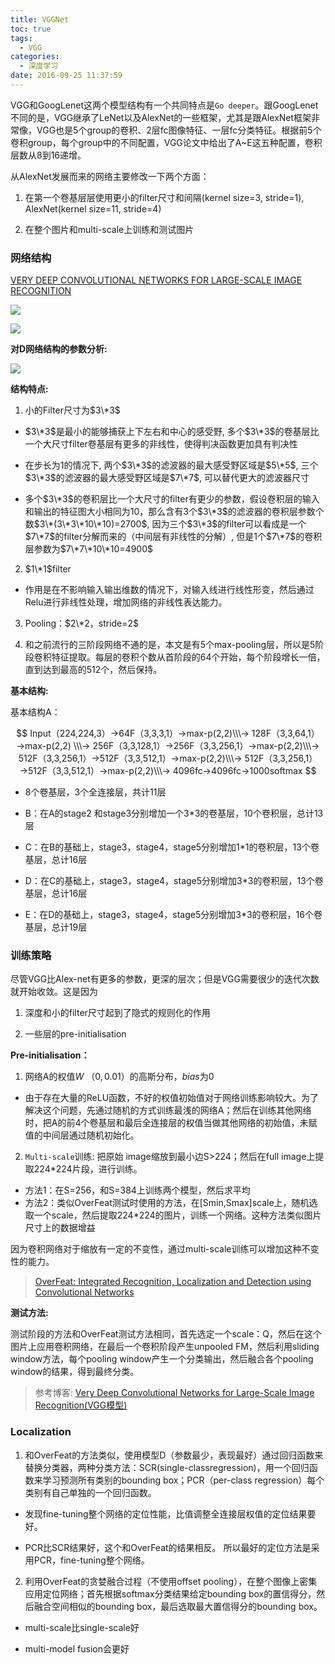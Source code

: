 ```yaml
---
title: VGGNet
toc: true
tags:
  - VGG
categories:
  - 深度学习
date: 2016-09-25 11:37:59
---
```


VGG和GoogLenet这两个模型结构有一个共同特点是`Go deeper`。跟GoogLenet不同的是，VGG继承了LeNet以及AlexNet的一些框架，尤其是跟AlexNet框架非常像，VGG也是5个group的卷积、2层fc图像特征、一层fc分类特征。根据前5个卷积group，每个group中的不同配置，VGG论文中给出了A~E这五种配置，卷积层数从8到16递增。

<!--more-->

从AlexNet发展而来的网络主要修改一下两个方面：

1. 在第一个卷基层层使用更小的filter尺寸和间隔(kernel size=3, stride=1), AlexNet(kernel size=11, stride=4)

2. 在整个图片和multi-scale上训练和测试图片

### **网络结构**

[VERY DEEP CONVOLUTIONAL NETWORKS FOR LARGE-SCALE IMAGE RECOGNITION](https://arxiv.org/pdf/1409.1556.pdf)

![](\img\VGGNet\vgg16.png)

![](\img\VGGNet\VGG.jpg)

**对D网络结构的参数分析:**

![](\img\VGGNet\VGGp.jpg)

**结构特点:**

1. 小的Filter尺寸为$3\*3$

  - $3\*3$是最小的能够捕获上下左右和中心的感受野, 多个$3\*3$的卷基层比一个大尺寸filter卷基层有更多的非线性，使得判决函数更加具有判决性

  - 在步长为$1$的情况下, 两个$3\*3$的滤波器的最大感受野区域是$5\*5$, 三个$3\*3$的滤波器的最大感受野区域是$7\*7$, 可以替代更大的滤波器尺寸

  - 多个$3\*3$的卷积层比一个大尺寸的filter有更少的参数，假设卷积层的输入和输出的特征图大小相同为10，那么含有3个$3\*3$的滤波器的卷积层参数个数$3\*(3\*3\*10\*10)=2700$, 因为三个$3\*3$的filter可以看成是一个$7\*7$的filter分解而来的（中间层有非线性的分解）, 但是1个$7\*7$的卷积层参数为$7\*7\*10\*10=4900$ 

2. $1\*1$filter

  - 作用是在不影响输入输出维数的情况下，对输入线进行线性形变，然后通过Relu进行非线性处理，增加网络的非线性表达能力。

3. Pooling：$2\*2，stride=2$

4. 和之前流行的三阶段网络不通的是，本文是有5个max-pooling层，所以是5阶段卷积特征提取。每层的卷积个数从首阶段的64个开始，每个阶段增长一倍，直到达到最高的512个，然后保持。

**基本结构:**

基本结构A：

$$
Input（224,224,3）→64F（3,3,3,1）→max-p(2,2)\\\→
128F（3,3,64,1）→max-p(2,2) \\\→
256F（3,3,128,1）→256F（3,3,256,1）→max-p(2,2)\\\→
512F（3,3,256,1）→512F（3,3,512,1）→max-p(2,2)\\\→
512F（3,3,256,1）→512F（3,3,512,1）→max-p(2,2)\\\→
4096fc→4096fc→1000softmax
$$

  - 8个卷基层，3个全连接层，共计11层

- B：在A的stage2 和stage3分别增加一个3*3的卷基层，10个卷积层，总计13层

- C：在B的基础上，stage3，stage4，stage5分别增加1*1的卷积层，13个卷基层，总计16层

- D：在C的基础上，stage3，stage4，stage5分别增加3*3的卷积层，13个卷基层，总计16层

- E：在D的基础上，stage3，stage4，stage5分别增加3*3的卷积层，16个卷基层，总计19层

### **训练策略**

尽管VGG比Alex-net有更多的参数，更深的层次；但是VGG需要很少的迭代次数就开始收敛。这是因为

1. 深度和小的filter尺寸起到了隐式的规则化的作用

2. 一些层的pre-initialisation

**Pre-initialisation：**

1. 网络A的权值$W~（0,0.01）$的高斯分布，$bias$为0

  - 由于存在大量的ReLU函数，不好的权值初始值对于网络训练影响较大。为了解决这个问题，先通过随机的方式训练最浅的网络A；然后在训练其他网络时，把A的前4个卷基层和最后全连接层的权值当做其他网络的初始值，未赋值的中间层通过随机初始化。

2. `Multi-scale`训练: 把原始 image缩放到最小边S>224；然后在full image上提取224*224片段，进行训练。

  - 方法1：在S=256，和S=384上训练两个模型，然后求平均
  - 方法2：类似OverFeat测试时使用的方法，在[Smin,Smax]scale上，随机选取一个scale，然后提取224*224的图片，训练一个网络。这种方法类似图片尺寸上的数据增益

因为卷积网络对于缩放有一定的不变性，通过multi-scale训练可以增加这种不变性的能力。

> [OverFeat: Integrated Recognition, Localization and Detection using Convolutional Networks](https://arxiv.org/abs/1312.6229)

**测试方法:**

测试阶段的方法和OverFeat测试方法相同，首先选定一个scale：Q，然后在这个图片上应用卷积网络，在最后一个卷积阶段产生unpooled FM，然后利用sliding window方法，每个pooling window产生一个分类输出，然后融合各个pooling window的结果，得到最终分类。

> 参考博客: [Very Deep Convolutional Networks for Large-Scale Image Recognition(VGG模型)](http://www.voidcn.com/blog/u014114990/article/p-5033528.html)

### **Localization**

1. 和OverFeat的方法类似，使用模型D（参数最少，表现最好）通过回归函数来替换分类器，两种分类方法：SCR(single-classregression)，用一个回归函数来学习预测所有类别的bounding box；PCR（per-class regression）每个类别有自己单独的一个回归函数。

  - 发现fine-tuning整个网络的定位性能，比值调整全连接层权值的定位结果要好。

  - PCR比SCR结果好，这个和OverFeat的结果相反。
所以最好的定位方法是采用PCR，fine-tuning整个网络。

2. 利用OverFeat的贪婪融合过程（不使用offset pooling），在整个图像上密集应用定位网络；首先根据softmax分类结果给定bounding box的置信得分，然后融合空间相似的bounding box，最后选取最大置信得分的bounding box。

  - multi-scale比single-scale好

  - multi-model fusion会更好